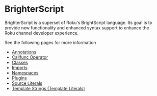 # BrighterScript
BrighterScript is a superset of Roku's BrightScript language. Its goal is to provide new functionality and enhanced syntax support to enhance the Roku channel developer experience.

See the following pages for more information

 - [Annotations](annotations.md)
 - [Callfunc Operator](callfunc-operator.md)
 - [Classes](classes.md)
 - [Imports](imports.md)
 - [Namespaces](namespaces.md)
 - [Plugins](plugins.md)
 - [Source Literals](source-literals.md)
 - [Template Strings (Template Literals)](template-strings.md)
